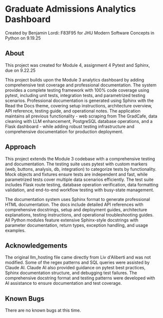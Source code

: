 # Graduate Admissions Analytics Dashboard

Created by Benjamin Lordi: F83F95 for JHU Modern Software Concepts in Python on 9.19.25

## About
This project was created for Module 4, assignment 4 Pytest and Sphinx, due on 9.22.25

This project builds upon the Module 3 analytics dashboard by adding comprehensive test coverage and professional documentation. The system provides a complete testing framework with 100% code coverage using pytest, including unit tests, integration tests, and parametrized testing scenarios. Professional documentation is generated using Sphinx with the Read the Docs theme, covering setup instructions, architecture overview, API reference, testing guide, and operational notes. The application maintains all previous functionality - web scraping from The GradCafe, data cleaning with LLM enhancement, PostgreSQL database operations, and a Flask dashboard - while adding robust testing infrastructure and comprehensive documentation for production deployment.

## Approach

This project extends the Module 3 codebase with a comprehensive testing and documentation. The testing suite uses pytest with custom markers (web, buttons, analysis, db, integration) to categorize tests by functionality. Mock objects and fixtures ensure tests are independent and fast, while parametrized tests cover multiple data scenarios efficiently. The test suite includes Flask route testing, database operation verification, data formatting validation, and end-to-end workflow testing with busy-state management.

The documentation system uses Sphinx format to generate professional HTML documentation. The docs include detailed API references with comprehensive docstrings, setup and deployment guides, architecture explanations, testing instructions, and operational troubleshooting guides. All Python modules feature extensive Sphinx-style docstrings with parameter documentation, return types, exception handling, and usage examples.

## Acknowledgements

The original llm_hosting file came directly from Liv d'Aliberti and was not modified. Some of the regex patterns and SQL queries were assisted by Claude AI. Claude AI also provided guidance on pytest best practices, Sphinx documentation structure, and debugging test failures. The comprehensive docstring format and testing patterns were developed with AI assistance to ensure documentation and test coverage.

## Known Bugs

There are no known bugs at this time. 
